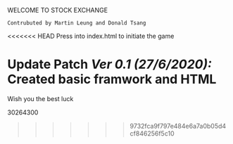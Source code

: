 WELCOME TO STOCK EXCHANGE
`````````````````````````
Contrubuted by Martin Leung and Donald Tsang
`````````````````````````

<<<<<<< HEAD
Press into index.html to initiate the game

**Update Patch**
*Ver 0.1 (27/6/2020):*
Created basic framwork and HTML
=======
Wish you the best luck

30264300
>>>>>>> 9732fca9f797e484e6a7a0b05d4cf846256f5c10
